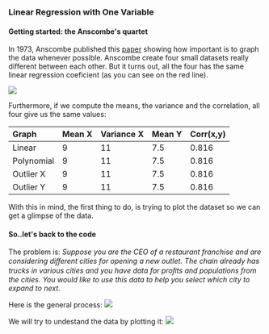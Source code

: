 ### [](#header-3) Linear Regression with One Variable

#### [](#header-4) Getting started: the Anscombe's quartet

In 1973, Anscombe published this [paper](http://www.sjsu.edu/faculty/gerstman/StatPrimer/anscombe1973.pdf) showing how important is to graph the data whenever possible. Anscombe create four small datasets really different between each other. 
But it turns out, all the four has the same linear regression coeficient (as you can see on the red line).

![](http://lightgroup.com.ar/images_dana/anscombe.png)

Furthermore, if we compute the means, the variance and the correlation, all four give us the same values:

| Graph        | Mean X  | Variance X | Mean Y | Corr(x,y) |
|:-------------|:--------|:-----------|:-------|:----------|
| Linear       | 9       | 11         | 7.5    | 0.816     |
| Polynomial   | 9       | 11         | 7.5    | 0.816     |
| Outlier X    | 9       | 11         | 7.5    | 0.816     |
| Outlier Y    | 9       | 11         | 7.5    | 0.816     |


With this in mind, the first thing to do, is trying to plot the dataset so we can get a glimpse of the data.

#### [](#header-4) So..let's back to the code

The problem is:  _Suppose you are the CEO of a restaurant franchise and are considering diﬀerent cities for opening a new outlet. The chain already has trucks in various cities and you have data for proﬁts and populations from the cities. You would like to use this data to help you select which city to expand to next._

Here is the general process:
![](https://www.lucidchart.com/publicSegments/view/2ee9f10a-5d8d-4453-8c2f-f029dd200341/image.jpeg)

We will try to undestand the data by plotting it:
![](http://lightgroup.com.ar/images_dana/Plotting_Data.PNG)




